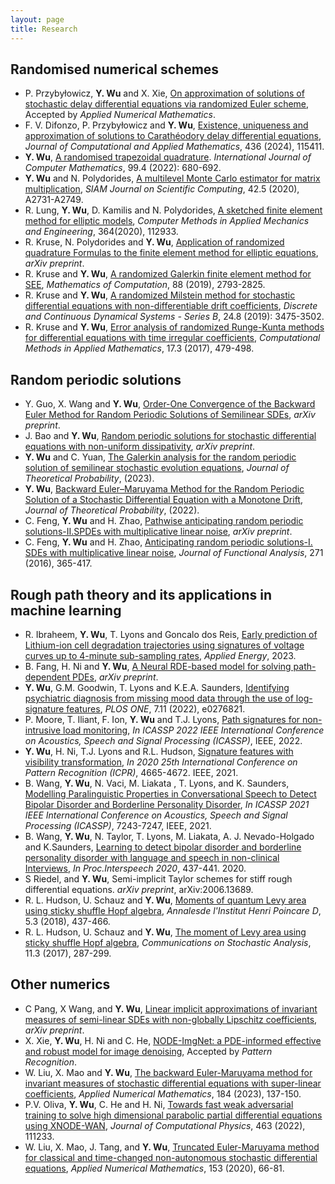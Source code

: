```yaml
---
layout: page
title: Research
---
```


## Randomised numerical schemes 
* P. Przybyłowicz, **Y. Wu** and X. Xie, [On approximation of solutions of stochastic delay differential equations via randomized Euler scheme](https://doi.org/10.1016/j.apnum.2023.11.008), Accepted by *Applied Numerical Mathematics*.
* F. V. Difonzo, P. Przybyłowicz and **Y. Wu**, [Existence, uniqueness and approximation of solutions to Carathéodory delay differential equations](https://doi.org/10.1016/j.cam.2023.115411), *Journal of Computational and Applied Mathematics*, 436 (2024), 115411.
* **Y. Wu**, [A randomised trapezoidal quadrature](https://doi.org/10.1080/00207160.2021.1929194). *International Journal of Computer Mathematics*, 99.4 (2022): 680-692.
* **Y. Wu** and N. Polydorides, [A multilevel Monte Carlo estimator for matrix multiplication](https://doi.org/10.1137/19M125604), *SIAM Journal on Scientific Computing*, 42.5 (2020), A2731-A2749.
* R. Lung, **Y. Wu**, D. Kamilis and N. Polydorides, [A sketched finite element method for elliptic models](https://doi.org/10.1016/j.cma.2020.112933), *Computer Methods in Applied Mechanics and Engineering*, 364(2020), 112933.
* R. Kruse, N. Polydorides and **Y. Wu**, [Application of randomized quadrature Formulas to the finite element method for elliptic equations](https://arxiv.org/abs/1908.08901), *arXiv preprint*.
* R. Kruse and **Y. Wu**, [A randomized Galerkin finite element method for SEE](https://doi.org/10.1090/mcom/3421), *Mathematics of Computation*, 88 (2019), 2793-2825.
* R. Kruse and **Y. Wu**, [A randomized Milstein method for stochastic differential equations with non-differentiable drift coefficients](https://doi.org/10.3934/dcdsb.2018253), *Discrete and Continuous Dynamical Systems - Series B*, 24.8 (2019): 3475-3502.
* R. Kruse and **Y. Wu**, [Error analysis of randomized Runge-Kunta methods for differential equations with time irregular coefficients](https://doi.org/10.1515/cmam-2016-0048), *Computational Methods in Applied Mathematics*, 17.3 (2017), 479-498.

## Random periodic solutions 
* Y. Guo, X. Wang and **Y. Wu**, [Order-One Convergence of the Backward Euler Method for Random Periodic Solutions of Semilinear SDEs](https://arxiv.org/abs/2306.06689), *arXiv preprint*.
* J. Bao and **Y. Wu**, [Random periodic solutions for stochastic differential equations with non-uniform dissipativity](https://arxiv.org/abs/2202.09771), *arXiv preprint*.
* **Y. Wu** and C. Yuan, [The Galerkin analysis for the random periodic solution of semilinear stochastic evolution equations](https://link.springer.com/article/10.1007/s10959-023-01236-x), *Journal of Theoretical Probability*, (2023).
* **Y. Wu**, [Backward Euler–Maruyama Method for the Random Periodic Solution of a Stochastic Differential Equation with a Monotone Drift](https://link.springer.com/article/10.1007/s10959-022-01178-w), *Journal of Theoretical Probability*, (2022).
* C. Feng, **Y. Wu** and H. Zhao, [Pathwise anticipating random periodic solutions-II.SPDEs with multiplicative linear noise](https://arxiv.org/abs/1803.00503), *arXiv preprint*.
* C. Feng, **Y. Wu** and H. Zhao, [Anticipating random periodic solutions-I. SDEs with multiplicative linear noise](https://doi.org/10.1016/j.jfa.2016.04.027), *Journal of Functional Analysis*, 271 (2016), 365-417.


## Rough path theory and its applications in machine learning
* R. Ibraheem,  **Y. Wu**, T. Lyons and Goncalo dos Reis, [Early prediction of Lithium-ion cell degradation trajectories using signatures of voltage curves up to 4-minute sub-sampling rates](https://doi.org/10.1016/j.apenergy.2023.121974), *Applied Energy*, 2023.
* B. Fang, H. Ni and **Y. Wu**, [A Neural RDE-based model for solving path-dependent PDEs](https://arxiv.org/abs/2306.01123),  *arXiv preprint*.
* **Y. Wu**, G.M. Goodwin, T. Lyons and K.E.A. Saunders, [Identifying psychiatric diagnosis from missing mood data through the use of log-signature features](https://journals.plos.org/plosone/article/authors?id=10.1371/journal.pone.0276821), *PLOS ONE*, 7.11 (2022), e0276821.
* P. Moore, T. Iliant, F. Ion, **Y. Wu** and T.J. Lyons, [Path signatures for non-intrusive load monitoring](https://ieeexplore.ieee.org/document/9747285), *In ICASSP 2022 IEEE International Conference on Acoustics, Speech and Signal Processing (ICASSP)*, IEEE, 2022.
* **Y. Wu**, H. Ni, T.J. Lyons and R.L. Hudson, [Signature features with visibility transformation](https://doi.org/10.1109/ICPR48806.2021.9412642), *In 2020 25th International Conference on Pattern Recognition (ICPR)*, 4665-4672. IEEE, 2021.
* B. Wang, **Y. Wu**, N. Vaci, M. Liakata , T. Lyons, and K. Saunders, [Modelling Paralinguistic Properties in Conversational Speech to Detect Bipolar Disorder and Borderline Personality Disorder](https://doi.org/10.1109/ICASSP39728.2021.9413891), *In ICASSP 2021 IEEE International Conference on Acoustics, Speech and Signal Processing (ICASSP)*, 7243-7247, IEEE, 2021.
* B. Wang, **Y. Wu**, N. Taylor, T. Lyons, M. Liakata, A. J. Nevado-Holgado and K.Saunders, [Learning to detect bipolar disorder and borderline personality disorder with
language and speech in non-clinical Interviews](https://doi.org/10.21437/Interspeech.2020-3040), *In Proc.Interspeech 2020*, 437-441. 2020.
* S Riedel, and **Y. Wu**, Semi-implicit Taylor schemes for stiff rough differential equations. *arXiv preprint*, arXiv:2006.13689.
* R. L. Hudson, U. Schauz and **Y. Wu**, [Moments of quantum Levy area using sticky shuffle Hopf algebra](https://doi.org/10.4171/AIHPD/59), *Annalesde l'Institut Henri Poincare D*, 5.3 (2018), 437-466.
* R. L. Hudson, U. Schauz and **Y. Wu**, [The moment of Levy area using sticky shuffle Hopf algebra](https://doi.org/10.31390/cosa.11.3.02), *Communications on Stochastic Analysis*, 11.3 (2017), 287-299.

## Other numerics
* C Pang, X Wang, and **Y. Wu**, [Linear implicit approximations of invariant measures of semi-linear SDEs with non-globally Lipschitz coefficients](https://arxiv.org/pdf/2308.12886.pdf), *arXiv preprint*.
* X. Xie, **Y. Wu**, H. Ni and C. He, [NODE-ImgNet: a PDE-informed effective and robust model for image denoising](https://arxiv.org/pdf/2305.11049.pdf), Accepted by *Pattern Recognition*.
* W. Liu, X. Mao and **Y. Wu**, [The backward Euler-Maruyama method for invariant measures of stochastic differential equations with super-linear coefficients](https://doi.org/10.1016/j.apnum.2022.09.017), *Applied Numerical Mathematics*, 184 (2023), 137-150.
* P.V. Oliva, **Y. Wu**, C. He and H. Ni, [Towards fast weak adversarial training to solve high dimensional parabolic partial differential equations using XNODE-WAN](https://doi.org/10.1016/j.jcp.2022.111233), *Journal of Computational Physics*, 463 (2022), 111233.
* W. Liu, X. Mao, J. Tang, and **Y. Wu**, [Truncated Euler-Maruyama method for classical and time-changed non-autonomous stochastic differential equations](https://doi.org/10.1016/j.apnum.2020.02.007), *Applied Numerical Mathematics*, 153 (2020), 66-81.
